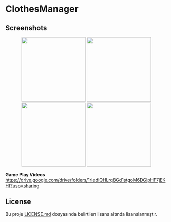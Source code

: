 # ClothesManager

## Screenshots

<p align="center">
  <img src="https://github.com/esware/ClothesManager/assets/48649947/d0727eff-b9aa-448e-a40b-5bb580ac4565" width="200">
  
  <img src="https://github.com/esware/ClothesManager/assets/48649947/07a58435-e49e-4472-bed6-4628b4ee5149" width="200">
  <img src="https://github.com/esware/ClothesManager/assets/48649947/7fd41054-2d1f-481b-be16-873ad1f351d8" width="200">
  <img src="https://github.com/esware/ClothesManager/assets/48649947/d9d1f802-86d4-41a1-acca-93b531f42cdb" width="200">
</p>

**Game Play Videos**
https://drive.google.com/drive/folders/1rIedIQHLrq8Gd1stgoM6DGlpHF7jEKHf?usp=sharing


## License

Bu proje [LICENSE.md](LICENSE.md) dosyasında belirtilen lisans altında lisanslanmıştır.


